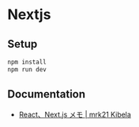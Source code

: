 # Nextjs

## Setup

```sh
npm install
npm run dev
```

## Documentation

- [React、Next.js メモ | mrk21 Kibela](https://mrk21.kibe.la/shared/entries/5e9a4511-8b72-45f5-9361-5d5196458f9d)
